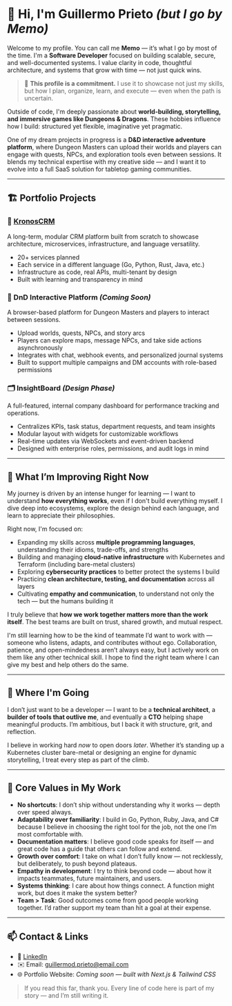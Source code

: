 # 👋 Hi, I'm Guillermo Prieto *(but I go by Memo)*

Welcome to my profile. You can call me **Memo** — it’s what I go by most of the time. I'm a **Software Developer** focused on building scalable, secure, and well-documented systems. I value clarity in code, thoughtful architecture, and systems that grow with time — not just quick wins.

> 🎯 **This profile is a commitment.** I use it to showcase not just my skills, but how I plan, organize, learn, and execute — even when the path is uncertain.

Outside of code, I'm deeply passionate about **world-building, storytelling, and immersive games like Dungeons & Dragons**. These hobbies influence how I build: structured yet flexible, imaginative yet pragmatic.

One of my dream projects in progress is a **D\&D interactive adventure platform**, where Dungeon Masters can upload their worlds and players can engage with quests, NPCs, and exploration tools even between sessions. It blends my technical expertise with my creative side — and I want it to evolve into a full SaaS solution for tabletop gaming communities.

---

## 🏗️ Portfolio Projects

### 🧩 [KronosCRM](https://github.com/MemoD-Prieto/KronosCRM)

A long-term, modular CRM platform built from scratch to showcase architecture, microservices, infrastructure, and language versatility.

* 20+ services planned
* Each service in a different language (Go, Python, Rust, Java, etc.)
* Infrastructure as code, real APIs, multi-tenant by design
* Built with learning and transparency in mind

### 🧙 DnD Interactive Platform *(Coming Soon)*

A browser-based platform for Dungeon Masters and players to interact between sessions.

* Upload worlds, quests, NPCs, and story arcs
* Players can explore maps, message NPCs, and take side actions asynchronously
* Integrates with chat, webhook events, and personalized journal systems
* Built to support multiple campaigns and DM accounts with role-based permissions

### 🗂️ InsightBoard *(Design Phase)*

A full-featured, internal company dashboard for performance tracking and operations.

* Centralizes KPIs, task status, department requests, and team insights
* Modular layout with widgets for customizable workflows
* Real-time updates via WebSockets and event-driven backend
* Designed with enterprise roles, permissions, and audit logs in mind

---

## 🧗 What I’m Improving Right Now

My journey is driven by an intense hunger for learning — I want to understand **how everything works**, even if I don't build everything myself. I dive deep into ecosystems, explore the design behind each language, and learn to appreciate their philosophies.

Right now, I'm focused on:

* Expanding my skills across **multiple programming languages**, understanding their idioms, trade-offs, and strengths
* Building and managing **cloud-native infrastructure** with Kubernetes and Terraform (including bare-metal clusters)
* Exploring **cybersecurity practices** to better protect the systems I build
* Practicing **clean architecture, testing, and documentation** across all layers
* Cultivating **empathy and communication**, to understand not only the tech — but the humans building it

I truly believe that **how we work together matters more than the work itself**. The best teams are built on trust, shared growth, and mutual respect.

I'm still learning how to be the kind of teammate I’d want to work with — someone who listens, adapts, and contributes without ego. Collaboration, patience, and open-mindedness aren’t always easy, but I actively work on them like any other technical skill. I hope to find the right team where I can give my best and help others do the same.

---

## 🚀 Where I'm Going

I don’t just want to be a developer — I want to be a **technical architect**, a **builder of tools that outlive me**, and eventually a **CTO** helping shape meaningful products. I’m ambitious, but I back it with structure, grit, and reflection.

I believe in working hard *now* to open doors *later*. Whether it’s standing up a Kubernetes cluster bare-metal or designing an engine for dynamic storytelling, I treat every step as part of the climb.

---

## 💬 Core Values in My Work

* **No shortcuts**: I don’t ship without understanding why it works — depth over speed always.
* **Adaptability over familiarity**: I build in Go, Python, Ruby, Java, and C# because I believe in choosing the right tool for the job, not the one I’m most comfortable with.
* **Documentation matters**: I believe good code speaks for itself — and great code has a guide that others can follow and extend.
* **Growth over comfort**: I take on what I don’t fully know — not recklessly, but deliberately, to push beyond plateaus.
* **Empathy in development**: I try to think beyond code — about how it impacts teammates, future maintainers, and users.
* **Systems thinking**: I care about how things connect. A function might work, but does it make the system better?
* **Team > Task**: Good outcomes come from good people working together. I’d rather support my team than hit a goal at their expense.

---

## 📫 Contact & Links

* 🧠 [LinkedIn]([https://linkedin.com/in/guillermoprieto](https://www.linkedin.com/in/guillermo-daniel-prieto-romero/))
* ✉️ Email: [guillermod.prieto@email.com](mailto:guillermod.prieto@email.com)
* 🌐 Portfolio Website: *Coming soon — built with Next.js & Tailwind CSS*

> If you read this far, thank you. Every line of code here is part of my story — and I’m still writing it.
